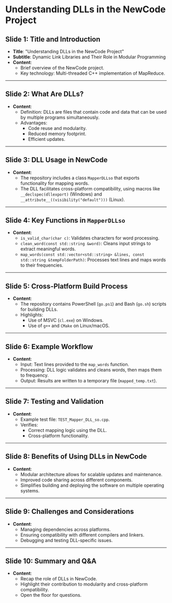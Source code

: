 # Understanding DLLs in the NewCode Project

## Slide 1: Title and Introduction
- **Title**: "Understanding DLLs in the NewCode Project"
- **Subtitle**: Dynamic Link Libraries and Their Role in Modular Programming
- **Content**:
  - Brief overview of the NewCode project.
  - Key technology: Multi-threaded C++ implementation of MapReduce.

---

## Slide 2: What Are DLLs?
- **Content**:
  - Definition: DLLs are files that contain code and data that can be used by multiple programs simultaneously.
  - Advantages:
    - Code reuse and modularity.
    - Reduced memory footprint.
    - Efficient updates.

---

## Slide 3: DLL Usage in NewCode
- **Content**:
  - The repository includes a class `MapperDLLso` that exports functionality for mapping words.
  - The DLL facilitates cross-platform compatibility, using macros like `__declspec(dllexport)` (Windows) and `__attribute__((visibility("default")))` (Linux).

---

## Slide 4: Key Functions in `MapperDLLso`
- **Content**:
  - `is_valid_char(char c)`: Validates characters for word processing.
  - `clean_word(const std::string &word)`: Cleans input strings to extract meaningful words.
  - `map_words(const std::vector<std::string> &lines, const std::string &tempFolderPath)`: Processes text lines and maps words to their frequencies.

---

## Slide 5: Cross-Platform Build Process
- **Content**:
  - The repository contains PowerShell (`go.ps1`) and Bash (`go.sh`) scripts for building DLLs.
  - Highlights:
    - Use of MSVC (`cl.exe`) on Windows.
    - Use of `g++` and `CMake` on Linux/macOS.

---

## Slide 6: Example Workflow
- **Content**:
  - Input: Text lines provided to the `map_words` function.
  - Processing: DLL logic validates and cleans words, then maps them to frequency.
  - Output: Results are written to a temporary file (`mapped_temp.txt`).

---

## Slide 7: Testing and Validation
- **Content**:
  - Example test file: `TEST_Mapper_DLL_so.cpp`.
  - Verifies:
    - Correct mapping logic using the DLL.
    - Cross-platform functionality.

---

## Slide 8: Benefits of Using DLLs in NewCode
- **Content**:
  - Modular architecture allows for scalable updates and maintenance.
  - Improved code sharing across different components.
  - Simplifies building and deploying the software on multiple operating systems.

---

## Slide 9: Challenges and Considerations
- **Content**:
  - Managing dependencies across platforms.
  - Ensuring compatibility with different compilers and linkers.
  - Debugging and testing DLL-specific issues.

---

## Slide 10: Summary and Q&A
- **Content**:
  - Recap the role of DLLs in NewCode.
  - Highlight their contribution to modularity and cross-platform compatibility.
  - Open the floor for questions.